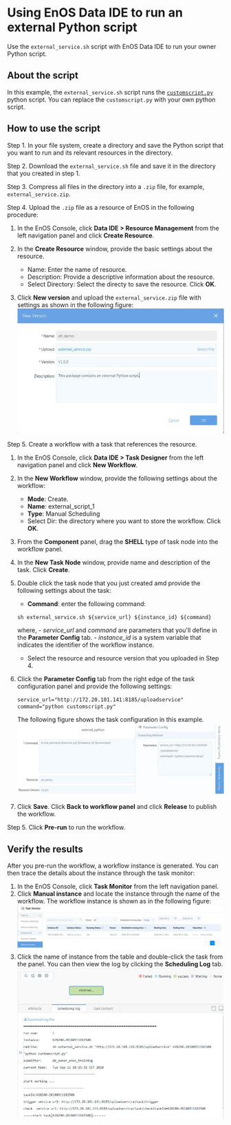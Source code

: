 # Using EnOS Data IDE to run an external Python script

Use the `external_service.sh` script with EnOS Data IDE to run your owner Python script.

## About the script

In this example, the `external_service.sh` script runs the [`customscript.py`](../customscript.py) python script. You can replace the `customscript.py` with your own python script.

## How to use the script

Step 1. In your file system, create a directory and save the Python script that you want to run and its relevant resources in the directory.

Step 2. Download the `external_service.sh` file and save it in the directory that you created in step 1.

Step 3. Compress all files in the directory into a `.zip` file, for example, `external_service.zip`.

Step 4. Upload the `.zip` file as a resource of EnOS in the following procedure:

1. In the EnOS Console, click **Data IDE > Resource Management** from the left navigation panel and click **Create Resource**.
2. In the **Create Resource** window, provide the basic settings about the resource.
   - Name: Enter the name of resource.
   - Description: Provide a descriptive information about the resource.
   - Select Directory: Select the directy to save the resource.
	 Click **OK**.

3. Click **New version** and upload the `external_service.zip` file with settings as shown in the following figure:
	 ![Upload resource](media/resource.jpg)

Step 5. Create a workflow with a task that references the resource.
1. In the EnOS Console, click **Data IDE > Task Designer** from the left navigation panel and click **New Workflow**.
2. In the **New Workflow** window, provide the following settings about the workflow:
	 - **Mode**: Create.
	 - **Name**: external_script_1
	 - **Type**: Manual Scheduling
	 - Select Dir: the directory where you want to store the workflow.
	 Click **OK**.

3. From the **Component** panel, drag the **SHELL** type of task node into the workflow panel.
4. In the **New Task Node** window, provide name and description of the task. Click **Create**.
5. Double click the task node that you just created amd provide the following settings about the task:
	 - **Command**: enter the following command:
	 ```
	 sh external_service.sh ${service_url} ${instance_id} ${command}
	 ```
	 where,
	 	- *service_url* and *command* are parameters that you'll define in the **Parameter Config** tab.
	 	- *_instance_id_* is a system variable that indicates the identifier of the workflow instance.
	 - Select the resource and resource version that you uploaded in Step 4.

6. Click the **Parameter Config** tab from the right edge of the task configuration panel and provide the following settings:
	```
	service_url="http://172.20.101.141:8185/uploadservice"    
	command="python customscript.py"  
	```
	The following figure shows the task configuration in this example.
	![Task configuration](media/task.jpg)

7. Click **Save**. Click **Back to workflow panel** and click **Release** to publish the workflow.

Step 5. Click **Pre-run** to run the workflow.

## Verify the results   

After you pre-run the workflow, a workflow instance is generated. You can then trace the details about the instance through the task monitor:
1. In the EnOS Console, click **Task Monitor** from the left navigation panel.
2. Click **Manual instance** and locate the instance through the name of the workflow. The workflow instance is shown as in the following figure:
	 ![Instance list](media/instance.jpg)
3. Click the name of instance from the table and double-click the task from the panel. You can then view the log by clicking the **Scheduling Log** tab.
   ![Log](media/log.jpg)
